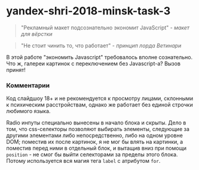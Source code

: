 # yandex-shri-2018-minsk-task-3

> "Рекламный макет подсознательно экономит JavaScript" - _макет для вёрстки_ 

> "Не стоит чинить то, что работает" - _принцип лорда Ветинари_

В этой работе "экономить Javascript" требовалось вполне сознательно. Что ж, галереи картинок с переключением без Javascript-а? Вызов принят!

### Комментарии

Код слайдшоу 18+ и не рекомендуется к просмотру лицами, склонными к психическим расстройствам, однако же работает без единой строчки любимого языка.

Radio инпуты специально вынесены в начало блока и скрыты. Дело в том, что css-селекторы позволяют выбирать элементы, следующие за другими элементами 
либо непосредственно, либо на одном уровне DOM; поместив их после картинок, я не мог бы влять на картинки, а поместив перед ними
в отдельный блок, и вытащив вниз при помощи `position` - не смог бы выйти селекторами за пределы этого блока.
Потому используется вся магия тега `label` с атрибутом `for`.

